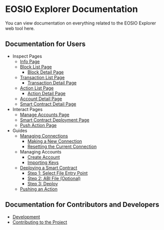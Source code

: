 # EOSIO Explorer Documentation

You can view documentation on everything related to the EOSIO Explorer web tool here.

## Documentation for Users

* Inspect Pages
    * [Info Page](./pages/info-page.md)
    * [Block List Page](./pages/block-list-page.md)
        * [Block Detail Page](./pages/detail-pages/block-detail-page.md)
    * [Transaction List Page](./pages/transaction-list-page.md)
        * [Transaction Detail Page](./pages/detail-pages/transaction-detail-page.md)
    * [Action List Page](./pages/action-list-page.md)
        * [Action Detail Page](./pages/detail-pages/action-detail-page.md)
    * [Account Detail Page](./pages/detail-pages/account-detail-page.md)
    * [Smart Contract Detail Page](./pages/detail-pages/smart-contract-detail-page.md)
* Interact Pages
    * [Manage Accounts Page](./pages/interact/manage-accounts-page.md)
    * [Smart Contract Deployment Page](./pages/interact/deployment-page.md)
    * [Push Action Page](./pages/interact/push-action-page.md)
* Guides
    * [Managing Connections](./guides/connection)
        * [Making a New Connection](./guides/connection/new-connections.md)
        * [Resetting the Current Connection](./guides/connection/reset-connections.md)
    * Managing Accounts
        * [Create Account](./guides/permissions/create_account.md)
        * [Importing Keys](./guides/permissions/import_account.md)
    * [Deploying a Smart Contract](./guides/deployment)
        * [Step 1: Select File Entry Point](./guides/deployment/step-one.md)
        * [Step 2: ABI File (Optional)](./guides/deployment/step-two.md)
        * [Step 3: Deploy](./guides/deployment/step-three.md)
    * [Pushing an Action](./guides/push-action)

## Documentation for Contributors and Developers

* [Development](development.md)
* [Contributing to the Project](../../../CONTRIBUTING.md)
